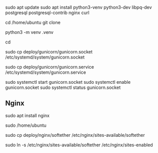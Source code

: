 sudo apt update
sudo apt install python3-venv python3-dev libpq-dev postgresql postgresql-contrib nginx curl


cd /home/ubuntu 
git clone

python3 -m venv .venv


cd 

sudo cp deploy/gunicorn/gunicorn.socket  /etc/systemd/system/gunicorn.socket

sudo cp deploy/gunicorn/gunicorn.service /etc/systemd/system/gunicorn.service

sudo systemctl start gunicorn.socket
sudo systemctl enable gunicorn.socket
sudo systemctl status gunicorn.socket


## Nginx

sudo apt install nginx

sudo /home/ubuntu

sudo cp deploy/nginx/softether /etc/nginx/sites-available/softether

sudo ln -s /etc/nginx/sites-available/softether /etc/nginx/sites-enabled
